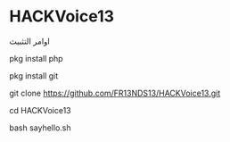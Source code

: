 # HACKVoice13

اوامر التثبيث

pkg install php

pkg install git

git clone https://github.com/FR13NDS13/HACKVoice13.git

cd HACKVoice13 

bash sayhello.sh
